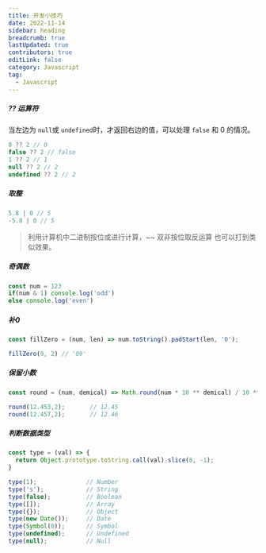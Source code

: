 ```yaml
---
title: 开发小技巧
date: 2022-11-14
sidebar: heading
breadcrumb: true
lastUpdated: true
contributors: true
editLink: false
category: Javascript
tag:
  - Javascript
---
```




##### ?? 运算符

当左边为 `null`或 `undefined`时，才返回右边的值，可以处理 `false` 和 0 的情况。

`````js
0 ?? 2 // 0
false ?? 2 // false
1 ?? 2 // 1
null ?? 2 // 2
undefined ?? 2 // 2
`````

##### 取整

```js
5.8 | 0 // 5
-5.8 | 0 // 5
```

> 利用计算机中二进制按位或进行计算，~~ 双非按位取反运算 也可以打到类似效果。

##### 奇偶数

```js
const num = 123
if(num & 1) console.log('odd')
else console.log('even')
```

##### 补0

```js
const fillZero = (num, len) => num.toString().padStart(len, '0');

fillZero(9, 2) // '09'
```

##### 保留小数

```js
const round = (num, demical) => Math.round(num * 10 ** demical) / 10 ** demical

round(12.453,2);       // 12.45
round(12.457,2);       // 12.46
```

##### 判断数据类型

```js
const type = (val) => {
  return Object.prototype.toString.call(val).slice(8, -1);
}

type(1);              // Number
type('s');            // String
type(false);          // Boolean
type([]);             // Array
type({});             // Object
type(new Date());     // Date
type(Symbol(0));      // Symbol
type(undefined);      // Undefined
type(null);           // Null
```

